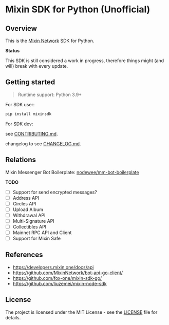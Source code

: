 # Mixin SDK for Python (Unofficial)

## Overview

This is the [Mixin Network](https://mixin.one) SDK for Python.


**Status**

This SDK is still considered a work in progress, therefore things might (and will) break with every update.

## Getting started

> Runtime support: Python 3.9+

For SDK user:

```bash
pip install mixinsdk
```

For SDK dev:

see [CONTRIBUTING.md](/CONTRIBUTING.md).

changelog to see [CHANGELOG.md](/CHANGELOG.md).


## Relations

Mixin Messenger Bot Boilerplate: [nodewee/mm-bot-boilerplate](https://github.com/nodewee/mm-bot-boilerplate)


**TODO**

- [ ] Support for send encrypted messages?
- [ ] Address API
- [ ] Circles API
- [ ] Upload Album
- [ ] Withdrawal API
- [ ] Multi-Signature API
- [ ] Collectibles API
- [ ] Mainnet RPC API and Client
- [ ] Support for Mixin Safe

## References

- <https://developers.mixin.one/docs/api>
- <https://github.com/MixinNetwork/bot-api-go-client/>
- <https://github.com/fox-one/mixin-sdk-go/>
- <https://github.com/liuzemei/mixin-node-sdk>

## License

The project is licensed under the MIT License - see the [LICENSE](https://github.com/nodewee/mixin-sdk-python/blob/main/LICENSE) file for details.
